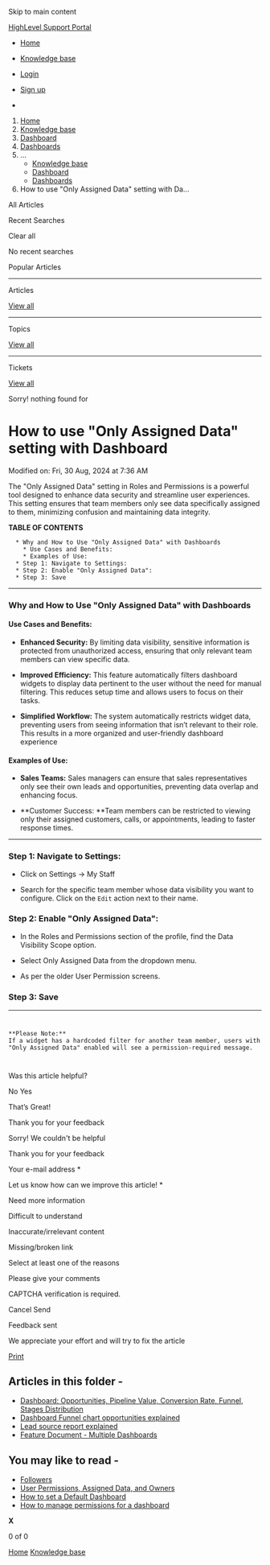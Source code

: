 Skip to main content

[ HighLevel Support Portal ](https://help.gohighlevel.com)

  * [ Home ](/support/home)
  * [ Knowledge base ](/support/solutions)

  * [Login](/support/login)
  * [Sign up](/support/signup)
  * 

  1. [Home](/support/home)
  2. [Knowledge base](/support/solutions)
  3. [Dashboard](/support/solutions/48000449586)
  4. [Dashboards](/support/solutions/folders/48000679140)
  5. ... 
     * [Knowledge base](/support/solutions)
     * [Dashboard](/support/solutions/48000449586)
     * [Dashboards](/support/solutions/folders/48000679140)
  6. How to use "Only Assigned Data" setting with Da...

All  Articles 

Recent Searches

Clear all

No recent searches

Popular Articles

* * *

Articles

[View all](/support/search/solutions)

* * *

Topics

[View all](/support/search/topics)

* * *

Tickets

[View all](/support/search/tickets)

Sorry! nothing found for   

# How to use "Only Assigned Data" setting with Dashboard

Modified on: Fri, 30 Aug, 2024 at 7:36 AM

The "Only Assigned Data" setting in Roles and Permissions is a powerful tool designed to enhance data security and streamline user experiences. This setting ensures that team members only see data specifically assigned to them, minimizing confusion and maintaining data integrity.

**TABLE OF CONTENTS**

      * Why and How to Use "Only Assigned Data" with Dashboards
        * Use Cases and Benefits:
        * Examples of Use:
      * Step 1: Navigate to Settings:
      * Step 2: Enable "Only Assigned Data":
      * Step 3: Save

* * *

### **Why and How to Use "Only Assigned Data" with Dashboards**

#### **Use Cases and Benefits:**

  * **Enhanced Security:** By limiting data visibility, sensitive information is protected from unauthorized access, ensuring that only relevant team members can view specific data.

  * **Improved Efficiency:** This feature automatically filters dashboard widgets to display data pertinent to the user without the need for manual filtering. This reduces setup time and allows users to focus on their tasks.

  * **Simplified Workflow:** The system automatically restricts widget data, preventing users from seeing information that isn’t relevant to their role. This results in a more organized and user-friendly dashboard experience

#### **Examples of Use:**

  * **Sales Teams:** Sales managers can ensure that sales representatives only see their own leads and opportunities, preventing data overlap and enhancing focus.

  * **Customer Success:  **Team members can be restricted to viewing only their assigned customers, calls, or appointments, leading to faster response times.

* * *

### **Step 1: Navigate to Settings:**

  * Click on Settings -> My Staff

  * Search for the specific team member whose data visibility you want to configure. Click on the `Edit` action next to their name.

### **Step 2: Enable "Only Assigned Data":**

  * In the Roles and Permissions section of the profile, find the Data Visibility Scope option.

  * Select Only Assigned Data from the dropdown menu.

  * As per the older User Permission screens.

### **Step 3: Save**

* * *

#   

    **Please Note:**
    If a widget has a hardcoded filter for another team member, users with "Only Assigned Data" enabled will see a permission-required message.

#   

###   

Was this article helpful?

No  Yes 

That’s Great!

Thank you for your feedback

Sorry! We couldn't be helpful

Thank you for your feedback

Your e-mail address *

Let us know how can we improve this article! *

Need more information 

Difficult to understand 

Inaccurate/irrelevant content 

Missing/broken link 

Select at least one of the reasons 

Please give your comments 

CAPTCHA verification is required. 

Cancel  Send 

Feedback sent

We appreciate your effort and will try to fix the article

[Print](javascript:print\(\))

## Articles in this folder -

  * [Dashboard: Opportunities, Pipeline Value, Conversion Rate, Funnel, Stages Distribution](/support/solutions/articles/48001152117-dashboard-opportunities-pipeline-value-conversion-rate-funnel-stages-distribution)
  * [Dashboard Funnel chart opportunities explained](/support/solutions/articles/48001181826-dashboard-funnel-chart-opportunities-explained)
  * [Lead source report explained](/support/solutions/articles/48001181830-lead-source-report-explained)
  * [Feature Document - Multiple Dashboards](/support/solutions/articles/155000001530-feature-document-multiple-dashboards)

## You may like to read -

  * [Followers](/support/solutions/articles/155000001362-followers)
  * [User Permissions, Assigned Data, and Owners](/support/solutions/articles/48000982601-user-permissions-assigned-data-and-owners)
  * [How to set a Default Dashboard](/support/solutions/articles/155000002130-how-to-set-a-default-dashboard)
  * [How to manage permissions for a dashboard](/support/solutions/articles/155000001532-how-to-manage-permissions-for-a-dashboard)

**X**

0 of 0 []()

[Home](/support/home) [Knowledge base](/support/solutions)
